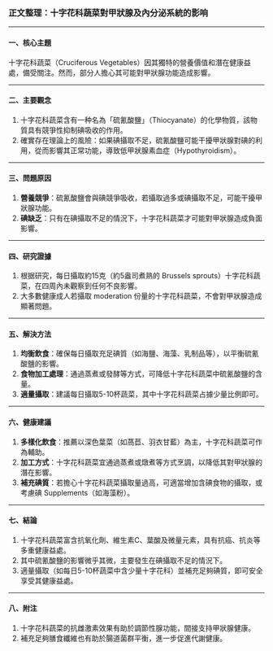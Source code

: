 ### 正文整理：十字花科蔬菜對甲狀腺及內分泌系統的影响

---

#### 一、核心主題  
十字花科蔬菜（Cruciferous Vegetables）因其獨特的營養價值和潛在健康益處，備受關注。然而，部分人擔心其可能對甲狀腺功能造成影響。

---

#### 二、主要觀念  
1. 十字花科蔬菜含有一种名為「硫氰酸鹽」（Thiocyanate）的化學物質，該物質具有競爭性抑制碘吸收的作用。  
2. 確實存在理論上的風險：如果碘攝取不足，硫氰酸鹽可能干擾甲狀腺對碘的利用，從而影響其正常功能，導致低甲狀腺素血症（Hypothyroidism）。  

---

#### 三、問題原因  
1. **營養競爭**：硫氰酸鹽會與碘競爭吸收，若攝取過多或碘攝取不足，可能干擾甲狀腺功能。  
2. **碘缺乏**：只有在碘攝取不足的情況下，十字花科蔬菜才可能對甲狀腺造成負面影響。  

---

#### 四、研究證據  
1. 根据研究，每日攝取約15克（約5盎司煮熟的 Brussels sprouts）十字花科蔬菜，在四周內未觀察到任何不良影響。  
2. 大多數健康成人若攝取 moderation 份量的十字花科蔬菜，不會對甲狀腺造成顯著問題。  

---

#### 五、解決方法  
1. **均衡飲食**：確保每日攝取充足碘質（如海鹽、海藻、乳制品等），以平衡硫氰酸鹽的影響。  
2. **食物加工處理**：通過蒸煮或發酵等方式，可降低十字花科蔬菜中硫氰酸鹽的含量。  
3. **適量攝取**：建議每日攝取5-10杯蔬菜，其中十字花科蔬菜占據少量比例即可。  

---

#### 六、健康建議  
1. **多樣化飲食**：推薦以深色葉菜（如萵苣、羽衣甘藍）為主，十字花科蔬菜可作為輔助。  
2. **加工方式**：十字花科蔬菜宜通過蒸煮或燉煮等方式烹調，以降低其對甲狀腺的潛在影響。  
3. **補充碘質**：若擔心十字花科蔬菜攝取量過高，可適當增加含碘食物的攝取，或考慮碘 Supplements（如海藻粉）。  

---

#### 七、結論  
1. 十字花科蔬菜富含抗氧化劑、維生素C、葉酸及微量元素，具有抗癌、抗炎等多重健康益處。  
2. 其中硫氰酸鹽的影響微乎其微，主要發生在碘攝取不足的情況下。  
3. 適量攝取（如每日5-10杯蔬菜中含少量十字花科）並補充足夠碘質，即可安全享受其健康益處。  

---

#### 八、附注  
1. 十字花科蔬菜的抗雌激素效果有助於調節性腺功能，間接支持甲狀腺健康。  
2. 補充足夠膳食纖維也有助於腸道菌群平衡，進一步促進代謝健康。